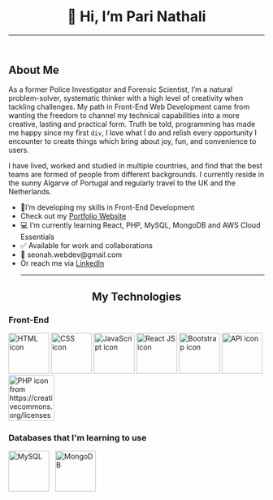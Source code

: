 <header>
<h1 align="center">👋 Hi, I’m Pari Nathali</h1>
<hr/>
</header>
<main>
  <section>
    <h2>About Me</h2>
    <p>As a former Police Investigator and Forensic Scientist, I’m a natural problem-solver, systematic thinker with a high level of creativity when tackling challenges. My path in Front-End Web Development came from wanting the freedom to channel my technical capabilities into a more creative, lasting and practical form. Truth be told, programming has made me happy since my first <code>div</code>, I love what I do and relish every opportunity I encounter to create things which bring about joy, fun, and convenience to users.</p>
    <p>I have lived, worked and studied in multiple countries, and find that the best teams are formed of people from different backgrounds. I currently reside in the   sunny Algarve of Portugal and regularly travel to the UK and the Netherlands.</p>
  </section>

  <section>
    <ul>
     <li>📝I’m developing my skills in Front-End Development</li>
     <li>Check out my <a href="https://confident-elion-25e30f.netlify.app/contact.html" target="_blank" rel="noopener noreferrer">Portfolio Website</a>
     <li>💻 I’m currently learning React, PHP, MySQL, MongoDB and AWS Cloud Essentials</li>
     <li>✅ Available for work and collaborations</li>
     <li>📧 seonah.webdev@gmail.com</li>
     <li>Or reach me via <a href="https://www.linkedin.com/in/pari-pt/" target="_blank" rel="noopener noreferrer">LinkedIn</a>
    <hr/>
  </section>
    
  <section>
    <h2 align="center">My Technologies</h2>
    <h3>Front-End</h3>
    <img src="https://user-images.githubusercontent.com/93651932/183394361-ff58b09f-135f-4732-9f8e-6444f7875424.png" alt="HTML icon" width="80"/>
    <img src="https://user-images.githubusercontent.com/93651932/183394458-24a0596e-a089-477f-91b2-d70b74c39a14.png" alt="CSS icon" width="80"/>
    <img src="https://user-images.githubusercontent.com/93651932/183394485-76a2d754-cbf7-4ee7-82dc-b21255327f39.png" alt="JavaScript icon" width="80"/>
    <img src="https://user-images.githubusercontent.com/93651932/183394511-c5256390-f04d-47f3-b0a3-7b38daaffdec.png" alt="React JS icon" width="80"/>
    <img src="https://user-images.githubusercontent.com/93651932/183394608-782efc5b-975d-49b2-8445-df2d88b3eaee.png" alt="Bootstrap icon" width="80"/>
    <img src="https://user-images.githubusercontent.com/93651932/183401162-102f8e42-90ba-4a6e-9800-23ea472089c1.png" alt="API icon" width="80"/>
    <img src="https://user-images.githubusercontent.com/93651932/187914628-aeda5345-eeeb-4afc-9ca1-5717e3c3792d.png" alt="PHP icon from     https://creativecommons.org/licenses/by-sa/4.0/" width="90"/>
    <h3>Databases that I'm learning to use</h3>
    <img src="https://user-images.githubusercontent.com/93651932/187916052-273bea61-254e-48bc-b8e9-11b6fe40e62f.png" alt="MySQL" width="80"/>
    <span>&nbsp</span>
    <img src="https://user-images.githubusercontent.com/93651932/183395471-6ff16601-2e29-43f7-b254-5e0319fd4a25.svg" alt="MongoDB" width="80"/>
  </section>
</main>

<!---
Pari-Pt/Pari-Pt is a ✨ special ✨ repository because its `README.md` (this file) appears on your GitHub profile.

--->
